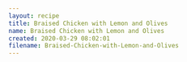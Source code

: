 ```yaml
---
layout: recipe
title: Braised Chicken with Lemon and Olives
name: Braised Chicken with Lemon and Olives
created: 2020-03-29 08:02:01
filename: Braised-Chicken-with-Lemon-and-Olives
---
```

